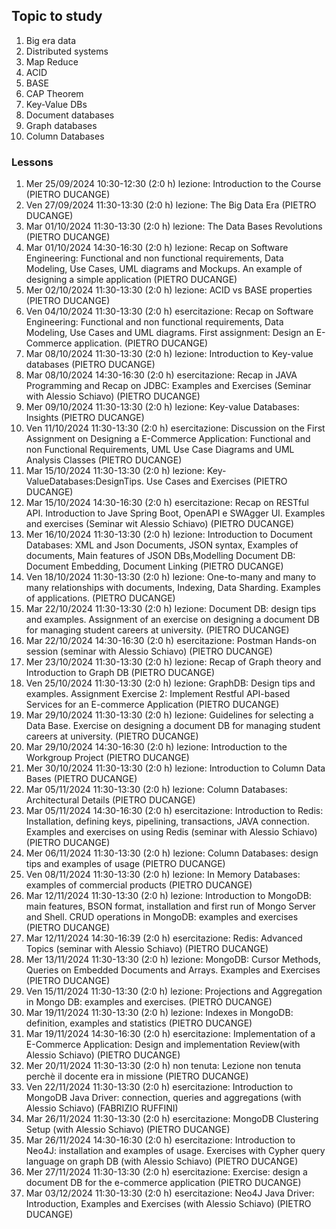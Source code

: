 ## Topic to study
1. Big era data
2. Distributed systems
3. Map Reduce
4. ACID
5. BASE
6. CAP Theorem
7. Key-Value DBs
8. Document databases
9. Graph databases
10. Column Databases

### Lessons
1. Mer 25/09/2024 10:30-12:30 (2:0 h) lezione: Introduction to the Course (PIETRO DUCANGE)
2. Ven 27/09/2024 11:30-13:30 (2:0 h) lezione: The Big Data Era (PIETRO DUCANGE)
3. Mar 01/10/2024 11:30-13:30 (2:0 h) lezione: The Data Bases Revolutions (PIETRO DUCANGE)
4. Mar 01/10/2024 14:30-16:30 (2:0 h) lezione: Recap on Software Engineering: Functional and non functional requirements, Data Modeling, Use Cases, UML diagrams and Mockups. An example of designing a simple application (PIETRO DUCANGE)
5. Mer 02/10/2024 11:30-13:30 (2:0 h) lezione: ACID vs BASE properties (PIETRO DUCANGE)
6. Ven 04/10/2024 11:30-13:30 (2:0 h) esercitazione: Recap on Software Engineering: Functional and non functional requirements, Data Modeling, Use Cases and UML diagrams. First assignment: Design an E-Commerce application. (PIETRO DUCANGE)
7. Mar 08/10/2024 11:30-13:30 (2:0 h) lezione: Introduction to Key-value databases (PIETRO DUCANGE)
8. Mar 08/10/2024 14:30-16:30 (2:0 h) esercitazione: Recap in JAVA Programming and Recap on JDBC: Examples and Exercises (Seminar with Alessio Schiavo) (PIETRO DUCANGE)
9. Mer 09/10/2024 11:30-13:30 (2:0 h) lezione: Key-value Databases: Insights (PIETRO DUCANGE)
10. Ven 11/10/2024 11:30-13:30 (2:0 h) esercitazione: Discussion on the First Assignment on Designing a E-Commerce Application: Functional and non Functional Requirements, UML Use Case Diagrams and UML Analysis Classes (PIETRO DUCANGE)
11. Mar 15/10/2024 11:30-13:30 (2:0 h) lezione: Key-ValueDatabases:DesignTips. Use Cases and Exercises (PIETRO DUCANGE)
12. Mar 15/10/2024 14:30-16:30 (2:0 h) esercitazione: Recap on RESTful API. Introduction to Jave Spring Boot, OpenAPI e SWAgger UI. Examples and exercises (Seminar wit Alessio Schiavo) (PIETRO DUCANGE)
13. Mer 16/10/2024 11:30-13:30 (2:0 h) lezione: Introduction to Document Databases: XML and Json Documents, JSON syntax, Examples of documents, Main features of JSON DBs,Modelling Document DB: Document Embedding, Document Linking (PIETRO DUCANGE)
14. Ven 18/10/2024 11:30-13:30 (2:0 h) lezione: One-to-many and many to many relationships with documents, Indexing, Data Sharding. Examples of applications. (PIETRO DUCANGE)
15. Mar 22/10/2024 11:30-13:30 (2:0 h) lezione: Document DB: design tips and examples. Assignment of an exercise on designing a document DB for managing student careers at university. (PIETRO DUCANGE)
16. Mar 22/10/2024 14:30-16:30 (2:0 h) esercitazione: Postman Hands-on session (seminar with Alessio Schiavo) (PIETRO DUCANGE)
17. Mer 23/10/2024 11:30-13:30 (2:0 h) lezione: Recap of Graph theory and Introduction to Graph DB (PIETRO DUCANGE)
18. Ven 25/10/2024 11:30-13:30 (2:0 h) lezione: GraphDB: Design tips and examples. Assignment Exercise 2: Implement Restful API-based Services for an E-commerce Application (PIETRO DUCANGE)
19. Mar 29/10/2024 11:30-13:30 (2:0 h) lezione: Guidelines for selecting a Data Base. Exercise on designing a document DB for managing student careers at university. (PIETRO DUCANGE)
20. Mar 29/10/2024 14:30-16:30 (2:0 h) lezione: Introduction to the Workgroup Project (PIETRO DUCANGE)
21. Mer 30/10/2024 11:30-13:30 (2:0 h) lezione: Introduction to Column Data Bases (PIETRO DUCANGE)
22. Mar 05/11/2024 11:30-13:30 (2:0 h) lezione: Column Databases: Architectural Details (PIETRO DUCANGE)
23. Mar 05/11/2024 14:30-16:30 (2:0 h) esercitazione: Introduction to Redis: Installation, defining keys, pipelining, transactions, JAVA connection. Examples and exercises on using Redis (seminar with Alessio Schiavo) (PIETRO DUCANGE)
24. Mer 06/11/2024 11:30-13:30 (2:0 h) lezione: Column Databases: design tips and examples of usage (PIETRO DUCANGE)
25. Ven 08/11/2024 11:30-13:30 (2:0 h) lezione: In Memory Databases: examples of commercial products (PIETRO DUCANGE)
26. Mar 12/11/2024 11:30-13:30 (2:0 h) lezione: Introduction to MongoDB: main features, BSON format, installation and first run of Mongo Server and Shell. CRUD operations in MongoDB: examples and exercises (PIETRO DUCANGE)
27. Mar 12/11/2024 14:30-16:39 (2:0 h) esercitazione: Redis: Advanced Topics (seminar with Alessio Schiavo) (PIETRO DUCANGE)
28. Mer 13/11/2024 11:30-13:30 (2:0 h) lezione: MongoDB: Cursor Methods, Queries on Embedded Documents and Arrays. Examples and Exercises (PIETRO DUCANGE)
29. Ven 15/11/2024 11:30-13:30 (2:0 h) lezione: Projections and Aggregation in Mongo DB: examples and exercises. (PIETRO DUCANGE)
30. Mar 19/11/2024 11:30-13:30 (2:0 h) lezione: Indexes in MongoDB: definition, examples and statistics (PIETRO DUCANGE)
31. Mar 19/11/2024 14:30-16:30 (2:0 h) esercitazione: Implementation of a E-Commerce Application: Design and implementation Review(with Alessio Schiavo) (PIETRO DUCANGE)
32. Mer 20/11/2024 11:30-13:30 (2:0 h) non tenuta: Lezione non tenuta perchè il docente era in missione (PIETRO DUCANGE)
33. Ven 22/11/2024 11:30-13:30 (2:0 h) esercitazione: Introduction to MongoDB Java Driver: connection, queries and aggregations (with Alessio Schiavo) (FABRIZIO RUFFINI)
34. Mar 26/11/2024 11:30-13:30 (2:0 h) esercitazione: MongoDB Clustering Setup (with Alessio Schiavo) (PIETRO DUCANGE)
35. Mar 26/11/2024 14:30-16:30 (2:0 h) esercitazione: Introduction to Neo4J: installation and examples of usage. Exercises with Cypher query language on graph DB (with Alessio Schiavo) (PIETRO DUCANGE)
36. Mer 27/11/2024 11:30-13:30 (2:0 h) esercitazione: Exercise: design a document DB for the e-commerce application (PIETRO DUCANGE)
37. Mar 03/12/2024 11:30-13:30 (2:0 h) esercitazione: Neo4J Java Driver: Introduction, Examples and Exercises (with Alessio Schiavo) (PIETRO DUCANGE)




